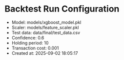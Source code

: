 # Backtest Run Configuration

- Model: models/xgboost_model.pkl
- Scaler: models/feature_scaler.pkl
- Test data: data/final/test_data.csv
- Confidence: 0.6
- Holding period: 10
- Transaction cost: 0.001
- Created at: 2025-09-02 18:05:17
